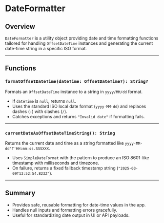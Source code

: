 # DateFormatter

## Overview

`DateFormatter` is a utility object providing date and time formatting functions tailored for handling `OffsetDateTime` instances and generating the current date-time string in a specific ISO format.

---

## Functions

### `formatOffsetDateTime(dateTime: OffsetDateTime?): String?`

Formats an `OffsetDateTime` instance to a string in `yyyy/MM/dd` format.

* If `dateTime` is `null`, returns `null`.
* Uses the standard ISO local date format (`yyyy-MM-dd`) and replaces dashes (`-`) with slashes (`/`).
* Catches exceptions and returns `"Invalid date"` if formatting fails.

---

### `currentDateAsOffsetDateTimeString(): String`

Returns the current date and time as a string formatted like `yyyy-MM-dd'T'HH:mm:ss.SSSXXX`.

* Uses `SimpleDateFormat` with the pattern to produce an ISO 8601–like timestamp with milliseconds and timezone.
* On failure, returns a fixed fallback timestamp string (`"2025-03-09T13:52:54.823Z"`).

---

## Summary

* Provides safe, reusable formatting for date-time values in the app.
* Handles null inputs and formatting errors gracefully.
* Useful for standardizing date output in UI or API payloads.
